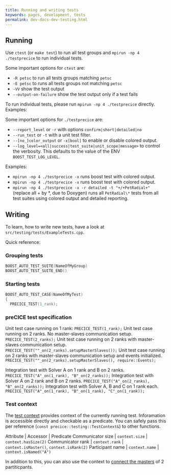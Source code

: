```yaml
---
title: Running and writing tests
keywords: pages, development, tests
permalink: dev-docs-dev-testing.html
---
```


## Running

Use `ctest` (or `make test`) to run all test groups and `mpirun -np 4 ./testprecice` to run individual tests.

Some important options for `ctest` are:

- `-R petsc` to run all tests groups matching `petsc`
- `-E petsc` to runs all tests groups not matching `petsc`
- `-VV` show the test output
- `--output-on-failure` show the test output only if a test fails

To run individual tests, please run `mpirun -np 4 ./testprecice` directly. Examples:

Some important options for `./testprecice` are:

- `--report_level` or `-r` with options `confirm|short|detailed|no`
- `--run_test` or `-t` with a unit test filter.
- `--[no_]color_output` or `-x[bool]` to enable or disable colored output.
- `--log_level=<all|success|test_suite|unit_scope|message>` to control the verbosity. This defaults to the value of the ENV `BOOST_TEST_LOG_LEVEL`.

Examples:

- `mpirun -np 4 ./testprecice -x` runs boost test with colored output.
- `mpirun -np 4 ./testprecice -x` runs boost test with colored output.
- `mpirun -np 4 ./testprecice -x -r detailed -t "+/+PetRadial+"` (replace all + by *, due to Doxygen) runs all `PetRadial\*` tests from all test suites using colored output and detailed reporting.

## Writing

To learn, how to write new tests, have a look at `src/testing/tests/ExampleTests.cpp`.

Quick reference:

### Grouping tests

```cpp
BOOST_AUTO_TEST_SUITE(NameOfMyGroup)
BOOST_AUTO_TEST_SUITE_END()
```

### Starting tests

```cpp
BOOST_AUTO_TEST_CASE(NameOfMyTest)
{
  PRECICE_TEST(1_rank);
```

### preCICE test specification

Unit test case running on 1 rank:
`PRECICE_TEST(1_rank);`
Unit test case running on 2 ranks. No master-slaves communication setup.
`PRECICE_TEST(2_ranks);`
Unit test case running on 2 ranks with master-slaves communication setup.
`PRECICE_TEST(""_on(2_ranks).setupMasterSlaves());`
Unit test case running on 2 ranks with master-slaves communication setup and events initialized.
`PRECICE_TEST(""_on(2_ranks).setupMasterSlaves(), require::Events);`

Integration test with Solver A on 1 rank and B on 2 ranks.
`PRECICE_TEST("A"_on(1_rank), "B"_on(2_ranks));`
Integration test with Solver A on 2 rank and B on 2 ranks.
`PRECICE_TEST("A"_on(2_ranks), "B"_on(2_ranks));`
Integration test with Solver A, B and C on 1 rank each.
`PRECICE_TEST("A"_on(1_rank), "B"_on(1_rank), "C"_on(1_rank));`

### Test context

The [test context](https://www.precice.org/doxygen/develop/classprecice_1_1testing_1_1TestContext.html) provides context of the currently running test.
Inforamation is accessible directly and checkable as a predicate.
You can safely pass this per reference (`const precice::testing::TestContext&`) to other functions.

Attribute | Accessor | Predicate
Communicator size | `context.size` | `context.hasSize(2)`
Communicator rank | `context.rank` | `context.isMaster()`, `context.isRank(2)`
Participant name | `context.name` | `context.isNamed("A")`

In addition to this, you can also use the context to [connect the masters](https://www.precice.org/doxygen/develop/classprecice_1_1testing_1_1TestContext.html#a85f8b4146ceb4de0afdedee97c865c0f) of 2 partiticpants.
